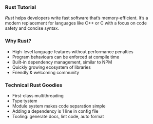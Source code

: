 ### Rust Tutorial

*Rust* helps developers write fast software that’s memory-efficient. It’s a modern replacement for languages like C++ or C with a focus on code safety and concise syntax.


### Why Rust?

- High-level language features without performance penalties
- Program behaviours can be enforced at compile time
- Built-in dependency management, similar to NPM
- Quickly growing ecosystem of libraries
- Friendly & welcoming community

### Technical Rust Goodies

- First-class multithreading
- Type tystem
- Module system makes code separation simple
- Adding a dependency is 1 line in config file
- Tooling: generate docs, lint code, auto format
